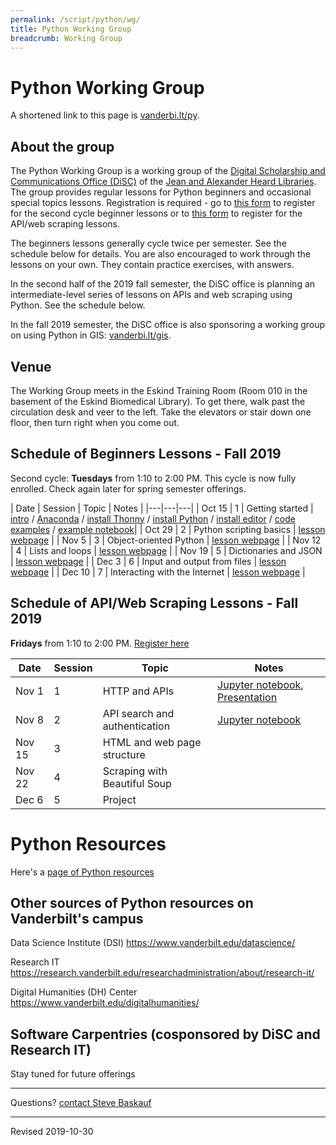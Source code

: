 ```yaml
---
permalink: /script/python/wg/
title: Python Working Group
breadcrumb: Working Group
---
```


# Python Working Group

A shortened link to this page is [vanderbi.lt/py](http://vanderbi.lt/py).

## About the group

The Python Working Group is a working group of the [Digital Scholarship and Communications Office (DiSC)](https://www.library.vanderbilt.edu/scholarly/) of the [Jean and Alexander Heard Libraries](https://www.library.vanderbilt.edu/).  The group provides regular lessons for Python beginners and occasional special topics lessons.  Registration is required - go to [this form](https://docs.google.com/forms/d/e/1FAIpQLSfPgczgC0XquvLzCeXLpQc7Ojw9YdN0_uhd1Q8NAp1NWSt-MQ/viewform?usp=sf_link) to register for the second cycle beginner lessons or to [this form](https://docs.google.com/forms/d/e/1FAIpQLScaC3yV6DE50OEWFx7klDOJH3w-zs03g-4ViatzXKAoRopo7w/viewform?usp=sf_link) to register for the API/web scraping lessons.

The beginners lessons generally cycle twice per semester.  See the schedule below for details.  You are also encouraged to work through the lessons on your own.  They contain practice exercises, with answers.  

In the second half of the 2019 fall semester, the DiSC office is planning an intermediate-level series of lessons on APIs and web scraping using Python.  See the schedule below.

In the fall 2019 semester, the DiSC office is also sponsoring a working group on using Python in GIS: [vanderbi.lt/gis](https://sites.google.com/view/vugis/home). 

## Venue

The Working Group meets in the Eskind Training Room (Room 010 in the basement of the Eskind Biomedical Library).  To get there, walk past the circulation desk and veer to the left.  Take the elevators or stair down one floor, then turn right when you come out.

## Schedule of Beginners Lessons - Fall 2019

Second cycle: **Tuesdays** from 1:10 to 2:00 PM.  This cycle is now fully enrolled.  Check again later for spring semester offerings. 

| Date | Session | Topic | Notes |
|---|---|---|
| Oct 15 | 1 | Getting started | [intro](../) / [Anaconda](../../anaconda/) / [install Thonny](../thonny/) / [install Python](../install/) / [install editor](../editor/) / [code examples](../examples/) / [example notebook](https://github.com/HeardLibrary/digital-scholarship/blob/master/code/pylesson/intro.ipynb)|
| Oct 29 | 2 | Python scripting basics | [lesson webpage](../basics/) |
| Nov 5 | 3 | Object-oriented Python | [lesson webpage](../object/) |
| Nov 12 | 4 | Lists and loops | [lesson webpage](../structures/) |
| Nov 19 | 5 | Dictionaries and JSON | [lesson webpage](../json/) |
| Dec 3 | 6 | Input and output from files | [lesson webpage](../inout/) |
| Dec 10 | 7 | Interacting with the Internet | [lesson webpage](../internet/) |

## Schedule of API/Web Scraping Lessons - Fall 2019

**Fridays** from 1:10 to 2:00 PM.  [Register here](https://docs.google.com/forms/d/e/1FAIpQLScaC3yV6DE50OEWFx7klDOJH3w-zs03g-4ViatzXKAoRopo7w/viewform?usp=sf_link)

| Date | Session | Topic | Notes |
|---|---|---|---|
| Nov 1 | 1 | HTTP and APIs | [Jupyter notebook](https://github.com/HeardLibrary/digital-scholarship/blob/master/code/scrape/pylesson/lesson1-http.ipynb), [Presentation](../presentations/lesson1-http.pdf) |
| Nov 8 | 2 | API search and authentication | [Jupyter notebook](https://github.com/HeardLibrary/digital-scholarship/blob/master/code/scrape/pylesson/lesson2-api.ipynb) |
| Nov 15 | 3 | HTML and web page structure | |
| Nov 22 | 4 | Scraping with Beautiful Soup | |
| Dec 6 | 5 | Project | |

# Python Resources

Here's a [page of Python resources](../)

## Other sources of Python resources on Vanderbilt's campus

Data Science Institute (DSI) <https://www.vanderbilt.edu/datascience/>

Research IT <https://research.vanderbilt.edu/researchadministration/about/research-it/>

Digital Humanities (DH) Center <https://www.vanderbilt.edu/digitalhumanities/>

## Software Carpentries (cosponsored by DiSC and Research IT)

Stay tuned for future offerings  

--------------------

Questions? [contact Steve Baskauf](mailto:steve.baskauf@vanderbilt.edu)

----
Revised 2019-10-30
